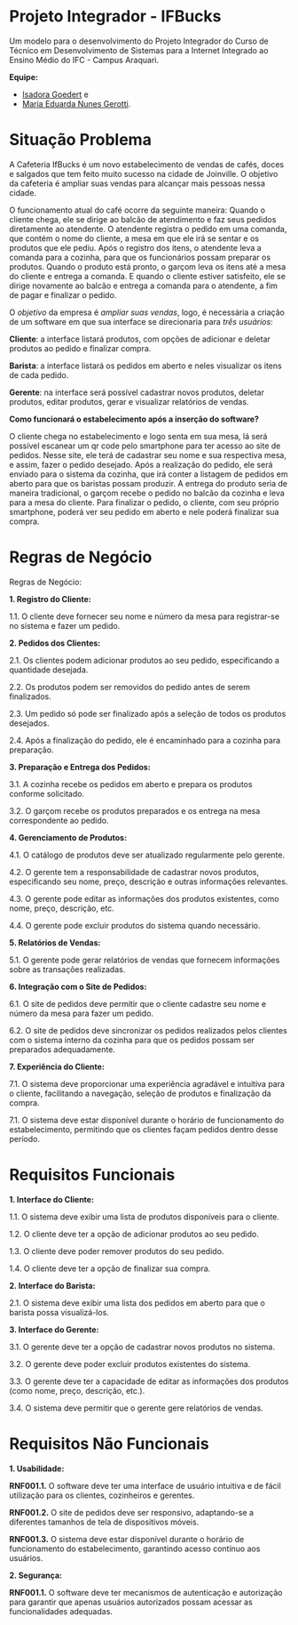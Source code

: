 # Projeto Integrador - IFBucks

Um modelo para o desenvolvimento do Projeto Integrador do Curso de Técnico em Desenvolvimento de Sistemas para a Internet Integrado ao Ensino Médio do IFC - Campus Araquari.

**Equipe:**

- [Isadora Goedert](https://github.com/isagrt) e
- [Maria Eduarda Nunes Gerotti](github.com/mariagerotti).

# Situação Problema

A Cafeteria IfBucks é um novo estabelecimento de vendas de cafés, doces e salgados que tem feito muito sucesso na cidade de Joinville. O objetivo da cafeteria é ampliar suas vendas para alcançar mais pessoas nessa cidade.

O funcionamento atual do café ocorre da seguinte maneira: 
Quando o cliente chega, ele se dirige ao balcão de atendimento e faz seus pedidos diretamente ao atendente.
 O atendente registra o pedido em uma comanda, que contém o nome do cliente, a mesa em que ele irá se sentar e os produtos que ele pediu.
Após o registro dos itens, o atendente leva a comanda para a cozinha, para que os funcionários possam preparar os produtos. 
Quando o produto está pronto, o garçom leva os itens até a mesa do cliente e entrega a comanda. 
E quando o cliente estiver satisfeito, ele se dirige novamente ao balcão e entrega a comanda para o atendente, a fim de pagar e finalizar o pedido.

O *objetivo* da empresa é *ampliar suas vendas*, logo, é necessária a criação de um software em que sua interface se direcionaria para *três usuários*:

**Cliente**: a interface listará produtos, com opções de adicionar e deletar produtos ao pedido e finalizar compra.

**Barista**: a interface listará os pedidos em aberto e neles visualizar os itens de cada pedido.

**Gerente**: na interface será possível cadastrar novos produtos, deletar produtos, editar produtos, gerar e visualizar relatórios de vendas.

**Como funcionará o estabelecimento após a inserção do software?**

O cliente chega no estabelecimento e logo senta em sua mesa, lá será possível escanear um qr code pelo smartphone para ter acesso ao site de pedidos. 
Nesse site, ele terá de cadastrar seu nome e sua respectiva mesa, e assim, fazer o pedido desejado. 
Após a realização do pedido, ele será enviado para o sistema da cozinha, que irá conter a listagem de pedidos em aberto para que os baristas possam produzir.
 A entrega do produto seria de maneira tradicional, o garçom recebe o pedido no balcão da cozinha e leva para a mesa do cliente. 
Para finalizar o pedido, o cliente, com seu próprio smartphone, poderá ver seu pedido em aberto e nele poderá finalizar sua compra.




# Regras de Negócio

Regras de Negócio:

**1. Registro do Cliente:**

   1.1. O cliente deve fornecer seu nome e número da mesa para registrar-se no sistema e fazer um pedido.

**2. Pedidos dos Clientes:**

   2.1. Os clientes podem adicionar produtos ao seu pedido, especificando a quantidade desejada.

   2.2. Os produtos podem ser removidos do pedido antes de serem finalizados.

   2.3. Um pedido só pode ser finalizado após a seleção de todos os produtos desejados.

   2.4. Após a finalização do pedido, ele é encaminhado para a cozinha para preparação.

**3. Preparação e Entrega dos Pedidos:**
   
   3.1. A cozinha recebe os pedidos em aberto e prepara os produtos conforme solicitado.

   3.2. O garçom recebe os produtos preparados e os entrega na mesa correspondente ao pedido.

**4. Gerenciamento de Produtos:**
   
   4.1. O catálogo de produtos deve ser atualizado regularmente pelo gerente.

   4.2. O gerente tem a responsabilidade de cadastrar novos produtos, especificando seu nome, preço, descrição e outras informações relevantes.

   4.3. O gerente pode editar as informações dos produtos existentes, como nome, preço, descrição, etc.

   4.4. O gerente pode excluir produtos do sistema quando necessário.

**5. Relatórios de Vendas:**

   5.1. O gerente pode gerar relatórios de vendas que fornecem informações sobre as transações realizadas.

**6. Integração com o Site de Pedidos:**

   6.1. O site de pedidos deve permitir que o cliente cadastre seu nome e número da mesa para fazer um pedido.

   6.2. O site de pedidos deve sincronizar os pedidos realizados pelos clientes com o sistema interno da cozinha para que os pedidos possam ser preparados adequadamente.

**7. Experiência do Cliente:**
   
   7.1. O sistema deve proporcionar uma experiência agradável e intuitiva para o cliente, facilitando a navegação, seleção de produtos e finalização da compra.

   7.1. O sistema deve estar disponível durante o horário de funcionamento do estabelecimento, permitindo que os clientes façam pedidos dentro desse período.

# Requisitos Funcionais

**1. Interface do Cliente:**
   
   1.1. O sistema deve exibir uma lista de produtos disponíveis para o cliente.

   1.2. O cliente deve ter a opção de adicionar produtos ao seu pedido.

   1.3. O cliente deve poder remover produtos do seu pedido.

   1.4. O cliente deve ter a opção de finalizar sua compra.

**2. Interface do Barista:**

   2.1. O sistema deve exibir uma lista dos pedidos em aberto para que o barista possa visualizá-los.

**3. Interface do Gerente:**

   3.1. O gerente deve ter a opção de cadastrar novos produtos no sistema.

   3.2. O gerente deve poder excluir produtos existentes do sistema.

   3.3. O gerente deve ter a capacidade de editar as informações dos produtos (como nome, preço, descrição, etc.).

   3.4. O sistema deve permitir que o gerente gere relatórios de vendas.

  # Requisitos Não Funcionais

**1. Usabilidade:**
   
  **RNF001.1.** O software deve ter uma interface de usuário intuitiva e de fácil utilização para os clientes, cozinheiros e gerentes.

   **RNF001.2.** O site de pedidos deve ser responsivo, adaptando-se a diferentes tamanhos de tela de dispositivos móveis.
 
   **RNF001.3.** O sistema deve estar disponível durante o horário de funcionamento do estabelecimento, garantindo acesso contínuo aos usuários.

**2. Segurança:**

   **RNF001.1.** O software deve ter mecanismos de autenticação e autorização para garantir que apenas usuários autorizados possam acessar as funcionalidades adequadas.